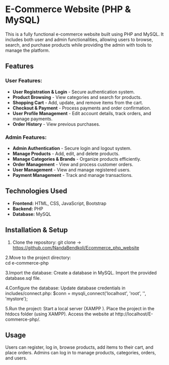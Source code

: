 # E-Commerce Website (PHP & MySQL)

This is a fully functional e-commerce website built using PHP and MySQL. It includes both user and admin functionalities, allowing users to browse, search, and purchase products while providing the admin with tools to manage the platform.

## Features

### User Features:
- **User Registration & Login** - Secure authentication system.
- **Product Browsing** - View categories and search for products.
- **Shopping Cart** - Add, update, and remove items from the cart.
- **Checkout & Payment** - Process payments and order confirmation.
- **User Profile Management** - Edit account details, track orders, and manage payments.
- **Order History** - View previous purchases.

### Admin Features:
- **Admin Authentication** - Secure login and logout system.
- **Manage Products** - Add, edit, and delete products.
- **Manage Categories & Brands** - Organize products efficiently.
- **Order Management** - View and process customer orders.
- **User Management** - View and manage registered users.
- **Payment Management** - Track and manage transactions.


## Technologies Used
- **Frontend:** HTML, CSS, JavaScript, Bootstrap
- **Backend:** PHP
- **Database:** MySQL

## Installation & Setup
1. Clone the repository:
git clone -> https://github.com/NandaBendkoli/Ecommerce_php_website

2.Move to the project directory:   
   cd e-commerce-php
   
3.Import the database:
Create a database in MySQL.
Import the provided database.sql file.   

4.Configure the database:
Update database credentials in includes/connect.php:
$conn = mysqli_connect('localhost', 'root', '', 'mystore');

5.Run the project:
Start a local server (XAMPP ).
Place the project in the htdocs folder (using XAMPP).
Access the website at http://localhost/E-commerce-php/.

## Usage
Users can register, log in, browse products, add items to their cart, and place orders.
Admins can log in to manage products, categories, orders, and users.











